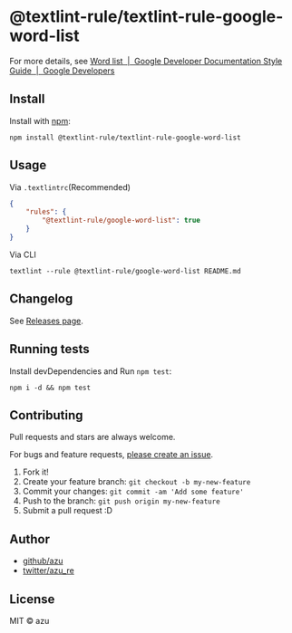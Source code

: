 # @textlint-rule/textlint-rule-google-word-list

For more details, see [Word list  |  Google Developer Documentation Style Guide  |  Google Developers](https://developers.google.com/style/word-list "Word list  |  Google Developer Documentation Style Guide  |  Google Developers")

## Install

Install with [npm](https://www.npmjs.com/):

    npm install @textlint-rule/textlint-rule-google-word-list

## Usage

Via `.textlintrc`(Recommended)

```json
{
    "rules": {
        "@textlint-rule/google-word-list": true
    }
}
```

Via CLI

```
textlint --rule @textlint-rule/google-word-list README.md
```


## Changelog

See [Releases page](https://github.com/textlint-rule/textlint-rule-preset-google/releases).

## Running tests

Install devDependencies and Run `npm test`:

    npm i -d && npm test

## Contributing

Pull requests and stars are always welcome.

For bugs and feature requests, [please create an issue](https://github.com/textlint-rule/textlint-rule-preset-google/issues).

1. Fork it!
2. Create your feature branch: `git checkout -b my-new-feature`
3. Commit your changes: `git commit -am 'Add some feature'`
4. Push to the branch: `git push origin my-new-feature`
5. Submit a pull request :D

## Author

- [github/azu](https://github.com/azu)
- [twitter/azu_re](https://twitter.com/azu_re)

## License

MIT © azu
